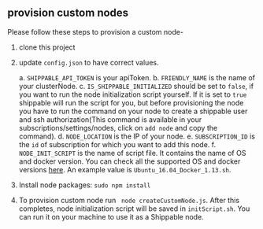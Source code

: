 ## provision custom nodes

Please follow these steps to provision a custom node-

1. clone this project
2. update `config.json` to have correct values.
    
    a. `SHIPPABLE_API_TOKEN` is your apiToken.
    b. `FRIENDLY_NAME` is the name of your clusterNode.
    c. `IS_SHIPPABLE_INITIALIZED` should be set to `false`, if you want to run the node initialization script yourself. If it is set to `true` shippable will run the script for you, but before provisioning the node you have to run the command on your node to create a shippable user and ssh authorization(This command is available in your subscriptions/settings/nodes, click on `add node` and copy the command).
    d. `NODE_LOCATION` is the IP of your node.
    e. `SUBSCRIPTION_ID` is the `id` of subscription for which you want to add this node.
    f. `NODE_INIT_SCRIPT` is the name of script file. It contains the name of OS and docker version. You can check all the supported OS and docker versions [here](https://github.com/Shippable/node/tree/master/scripts). An example value is `Ubuntu_16.04_Docker_1.13.sh`.
3. Install node packages: `sudo npm install`
4. To provision custom node run ` node createCustomNode.js`. After this completes, node initialization script will be saved in `initScript.sh`. You can run it on your machine to use it as a Shippable node.
